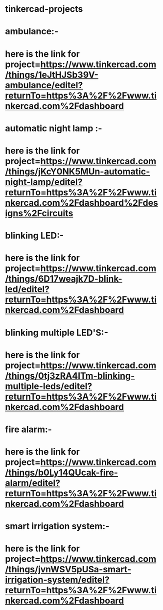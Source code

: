 # tinkercad-projects
# ambulance:-
# here is the link for project=https://www.tinkercad.com/things/1eJtHJSb39V-ambulance/editel?returnTo=https%3A%2F%2Fwww.tinkercad.com%2Fdashboard
#  automatic night lamp :-
# here is the link for project=https://www.tinkercad.com/things/jKcY0NK5MUn-automatic-night-lamp/editel?returnTo=https%3A%2F%2Fwww.tinkercad.com%2Fdashboard%2Fdesigns%2Fcircuits
# blinking LED:-
# here is the link for project=https://www.tinkercad.com/things/6D17weajk7D-blink-led/editel?returnTo=https%3A%2F%2Fwww.tinkercad.com%2Fdashboard
# blinking multiple LED'S:-
# here is the link for project=https://www.tinkercad.com/things/0tj3zRA4ITm-blinking-multiple-leds/editel?returnTo=https%3A%2F%2Fwww.tinkercad.com%2Fdashboard
# fire alarm:-
# here is the link for project=https://www.tinkercad.com/things/b0Ly14QUcak-fire-alarm/editel?returnTo=https%3A%2F%2Fwww.tinkercad.com%2Fdashboard
# smart irrigation system:-
# here is the link for project=https://www.tinkercad.com/things/jvnWSV5pUSa-smart-irrigation-system/editel?returnTo=https%3A%2F%2Fwww.tinkercad.com%2Fdashboard
